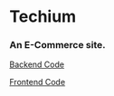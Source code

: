 # Techium
### An E-Commerce site.

[Backend Code](https://github.com/shasank27/E-Commerce-Website-backend)

[Frontend Code](https://github.com/shasank27/E-Commerce-Website-frontend)
